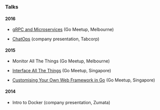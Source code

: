 

### Talks

#### 2016

* [gRPC and Microservices](https://github.com/jonog/talks/blob/0b63ee5d27aa82d862d28993f3990d32d6fcdc9a/dist/grpc/grpc-presentation-20160607.pdf) (Go Meetup, Melbourne)

* [ChatOps](https://github.com/jonog/talks/blob/master/dist/chatops/chatops-2016-05-09.pdf) (company presentation, Tabcorp)


#### 2015

* Monitor All The Things (Go Meetup, Melbourne)

* [Interface All The Things](http://go-talks.appspot.com/github.com/jonog/interface-all-the-things/interface-all-the-things.slide#1) (Go Meetup, Singapore)

* [Customising Your Own Web Framework in Go](http://go-talks.appspot.com/github.com/jonog/customising-go-web/customising-go-web.slide#1) (Go Meetup, Singapore)


#### 2014

* Intro to Docker (company presentation, Zumata)
